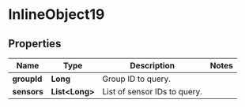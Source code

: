 
# InlineObject19

## Properties
Name | Type | Description | Notes
------------ | ------------- | ------------- | -------------
**groupId** | **Long** | Group ID to query. | 
**sensors** | **List&lt;Long&gt;** | List of sensor IDs to query. | 



